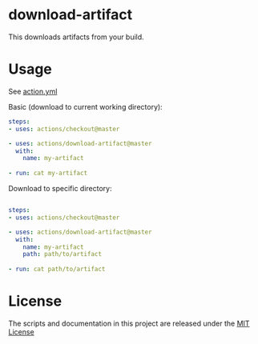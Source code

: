 # download-artifact

This downloads artifacts from your build.

# Usage

See [action.yml](action.yml)

Basic (download to current working directory):
```yaml
steps:
- uses: actions/checkout@master

- uses: actions/download-artifact@master
  with:
    name: my-artifact
    
- run: cat my-artifact
```

Download to specific directory:
```yaml

steps:
- uses: actions/checkout@master

- uses: actions/download-artifact@master
  with:
    name: my-artifact
    path: path/to/artifact
    
- run: cat path/to/artifact
```

# License

The scripts and documentation in this project are released under the [MIT License](LICENSE)
